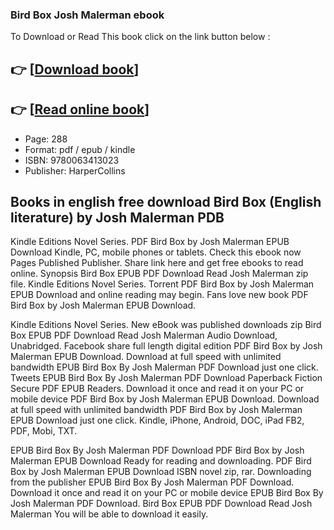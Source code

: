 ### Bird Box Josh Malerman ebook

To Download or Read This book click on the link button below :

## 👉  [**[Download book](http://filesbooks.info/download.php?group=book&from=github.com&id=717440&lnk=1064 "Download book")**]

## 👉  [**[Read online book](http://filesbooks.info/download.php?group=book&from=github.com&id=717440&lnk=1064 "Read online book")**]


* Page: 288
* Format: pdf / epub / kindle
* ISBN: 9780063413023
* Publisher: HarperCollins



## Books in english free download Bird Box (English literature) by Josh Malerman PDB


Kindle Editions Novel Series. PDF Bird Box by Josh Malerman EPUB Download Kindle, PC, mobile phones or tablets. Check this ebook now Pages Published Publisher. Share link here and get free ebooks to read online. Synopsis Bird Box EPUB PDF Download Read Josh Malerman zip file. Kindle Editions Novel Series. Torrent PDF Bird Box by Josh Malerman EPUB Download and online reading may begin. Fans love new book PDF Bird Box by Josh Malerman EPUB Download.

Kindle Editions Novel Series. New eBook was published downloads zip Bird Box EPUB PDF Download Read Josh Malerman Audio Download, Unabridged. Facebook share full length digital edition PDF Bird Box by Josh Malerman EPUB Download. Download at full speed with unlimited bandwidth EPUB Bird Box By Josh Malerman PDF Download just one click. Tweets EPUB Bird Box By Josh Malerman PDF Download Paperback Fiction Secure PDF EPUB Readers. Download it once and read it on your PC or mobile device PDF Bird Box by Josh Malerman EPUB Download. Download at full speed with unlimited bandwidth PDF Bird Box by Josh Malerman EPUB Download just one click. Kindle, iPhone, Android, DOC, iPad FB2, PDF, Mobi, TXT.

EPUB Bird Box By Josh Malerman PDF Download PDF Bird Box by Josh Malerman EPUB Download Ready for reading and downloading. PDF Bird Box by Josh Malerman EPUB Download ISBN novel zip, rar. Downloading from the publisher EPUB Bird Box By Josh Malerman PDF Download. Download it once and read it on your PC or mobile device EPUB Bird Box By Josh Malerman PDF Download. Bird Box EPUB PDF Download Read Josh Malerman You will be able to download it easily.





